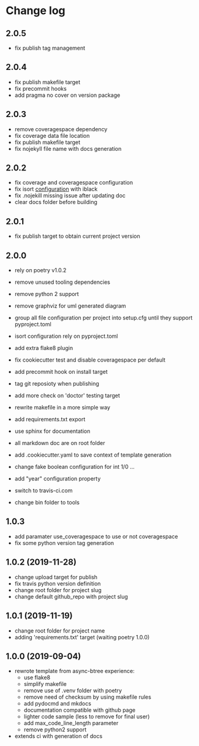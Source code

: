 # Change log

## 2.0.5
- fix publish tag management

## 2.0.4
- fix publish makefile target
- fix precommit hooks
- add pragma no cover on version package

## 2.0.3
 - remove coveragespace dependency
 - fix coverage data file location
 - fix publish makefile target
 - fix nojekyll file name with docs generation

## 2.0.2

- fix coverage and coveragespace configuration
- fix isort [configuration](https://github.com/psf/black/issues/333) with iblack
- fix .nojekill missing issue after updating doc
- clear docs folder before building

## 2.0.1

- fix publish target to obtain current project version

## 2.0.0

- rely on poetry v1.0.2
  
- remove unused tooling dependencies
- remove python 2 support
- remove graphviz for uml generated diagram
  
- group all file configuration per project into setup.cfg until they support pyproject.toml
- isort configuration rely on pyproject.toml
- add extra flake8 plugin
- fix cookiecutter test and disable coveragespace per default
- add precommit hook on install target
- tag git reposioty when publishing
- add more check on 'doctor' testing target
- rewrite makefile in a more simple way
- add requirements.txt export

- use sphinx for documentation
- all markdown doc are on root folder

- add .cookiecutter.yaml to save context of template generation
- change fake boolean configuration for int 1/0 ...
- add "year" configuration property

- switch to travis-ci.com

- change bin folder to tools
  
## 1.0.3

- add paramater use_coveragespace to use or not coveragespace
- fix some python version tag generation

## 1.0.2 (2019-11-28)

- change upload target for publish
- fix travis python version definition
- change root folder for project slug
- change default github_repo with project slug

## 1.0.1 (2019-11-19)

- change root folder for project name
- adding 'requirements.txt' target (waiting poetry 1.0.0)

## 1.0.0 (2019-09-04)

- rewrote template from async-btree experience:
  - use flake8
  - simplify makefile
  - remove use of .venv folder with poetry
  - remove need of checksum by using makefile rules
  - add pydocmd and mkdocs
  - documentation compatible with github page
  - lighter code sample (less to remove for final user)
  - add max_code_line_length parameter
  - remove python2 support
- extends ci with generation of docs
